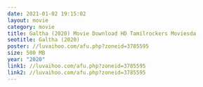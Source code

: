 ```yaml
---
date: 2021-01-02 19:15:02
layout: movie
category: movie
title: Galtha (2020) Movie Download HD Tamilrockers Moviesda
seotitle: Galtha (2020)
poster: //luvaihoo.com/afu.php?zoneid=3785595
size: 500 MB
year: "2020"
link1: //luvaihoo.com/afu.php?zoneid=3785595
link2: //luvaihoo.com/afu.php?zoneid=3785595
---
```

